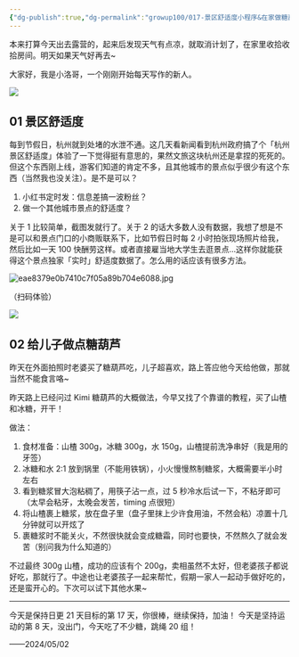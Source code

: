 ```yaml
---
{"dg-publish":true,"dg-permalink":"growup100/017-景区舒适度小程序&在家做糖葫芦","permalink":"/growup100/017-景区舒适度小程序&在家做糖葫芦/","tags":["小洛哥成长笔记"],"noteIcon":"1","created":"2024-05-02","updated":"2024-05-02"}
---
```


本来打算今天出去露营的，起来后发现天气有点凉，就取消计划了，在家里收拾收拾房间。明天如果天气好再去~

大家好，我是小洛哥，一个刚刚开始每天写作的新人。

![](https://images-ext-1.discordapp.net/external/ggBcGOqNoNs7qpcjqx0iE7Do12YFdrtJJiGruuScxWk/%3Frk3s%3D18ea6f23%26x-expires%3D1746196519%26x-signature%3DIuplhDHREyDlzE7nGSrZeQdwpAg%253D/https/p16-flow-sign-va.ciciai.com/ocean-cloud-tos-us/2013c2a98ea64913b9aaaa752161d2f2.png~tplv-6bxrjdptv7-image.png?format=webp&quality=lossless)

## 01 景区舒适度

每到节假日，杭州就到处堵的水泄不通。这几天看新闻看到杭州政府搞了个「杭州景区舒适度」体验了一下觉得挺有意思的，果然文旅这块杭州还是拿捏的死死的。但这个东西刚上线，游客们知道的肯定不多，且其他城市的景点似乎很少有这个东西（当然我也没关注）。是不是可以？

1. 小红书定时发：信息差搞一波粉丝？
2. 做一个其他城市景点的舒适度？

关于 1 比较简单，截图发就行了。关于 2 的话大多数人没有数据，我想了想是不是可以和景点门口的小商贩联系下，比如节假日时每 2 小时拍张现场照片给我，然后比如一天 100 快酬劳这样。或者直接雇当地大学生去逛景点...这样你就能获得这个景点独家「实时」舒适度数据了。怎么用的话应该有很多方法。


![eae8379e0b7410c7f05a89b704e6088.jpg](http://img.xlg.life/images%2F2024%2F05%2F02%2Feae8379e0b7410c7f05a89b704e6088-3d95c98e0f902289741d8ce905acccf0.jpg)

（扫码体验）

![](http://img.xlg.life/images%2F2024%2F05%2F02%2F20240502115433-325b03b5fbf910e0de90a2f2e63c7aa8.png)


## 02 给儿子做点糖葫芦

昨天在外面拍照时老婆买了糖葫芦吃，儿子超喜欢，路上答应他今天给他做，那就当然不能食言咯~

昨天路上已经问过 Kimi 糖葫芦的大概做法，今早又找了个靠谱的教程，买了山楂和冰糖，开干！

做法：
1. 食材准备：山楂 300g，冰糖 300g，水 150g，山楂提前洗净串好（我是用的牙签）
2. 冰糖和水 2:1 放到锅里（不能用铁锅），小火慢慢熬制糖浆，大概需要半小时左右
3. 看到糖浆冒大泡粘稠了，用筷子沾一点，过 5 秒冷水后试一下，不粘牙即可（太早会粘牙，太晚会发苦，timing 点很短）
4. 将山楂裹上糖浆，放在盘子里（盘子里抹上少许食用油，不然会粘）凉置十几分钟就可以开炫了
5. 裹糖浆时不能关火，不然很快就会变成糖霜，同时也要快，不然熬久了就会发苦（别问我为什么知道的）

不过最终 300g 山楂，成功的应该有个 200g，卖相虽然不太好，但老婆孩子都说好吃，那就行了。中途也让老婆孩子一起来帮忙，假期一家人一起动手做好吃的，还是蛮开心的。下次可以试下其他水果~

---

今天是保持日更 21 天目标的第 17 天，你很棒，继续保持，加油！
今天是坚持运动的第 8 天，没出门，今天吃了不少糖，跳绳 20 组！

——2024/05/02